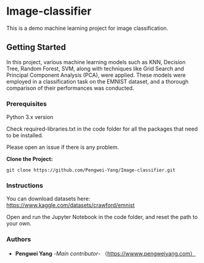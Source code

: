 # Image-classifier
This is a demo machine learning project for image classification.

## Getting Started
In this project, various machine learning models such as KNN, Decision Tree, Random Forest, SVM, along with techniques like Grid Search and Principal Component Analysis (PCA), were applied. These models were employed in a classification task on the EMNIST dataset, and a thorough comparison of their performances was conducted.
### Prerequisites
Python 3.x version

Check required-libraries.txt in the code folder for all the packages that need to be installed.

Please open an issue if there is any problem.

**Clone the Project:**
```
git clone https://github.com/Pengwei-Yang/Image-classifier.git
```
### Instructions

You can download datasets here: https://www.kaggle.com/datasets/crawford/emnist

Open and run the Jupyter Notebook in the code folder, and reset the path to your own.

### Authors
* **Pengwei Yang** -*Main contributor*-
（https://wwww.pengweiyang.com）
